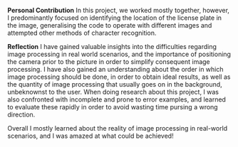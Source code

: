 **Personal Contribution**
In this project, we worked mostly together, however, I predominantly focused on identifying the location of the license plate in the image, generalising the code to operate with different images and attempted other methods of character recognition.

**Reflection**
I have gained valuable insights into the difficulties regarding image processing in real world scenarios, and the importance of positioning the camera prior to the picture in order to simplify consequent image processing.
I have also gained an understanding about the order in which image processing should be done, in order to obtain ideal results, as well as the quantity of image processing that usually goes on in the background, unbeknownst to the user. 
When doing research about this project, I was also confronted with incomplete and prone to error examples, and learned to evaluate these rapidly in order to avoid wasting time pursing a wrong direction.

Overall I mostly learned about the reality of image processing in real-world scenarios, and I was amazed at what could be achieved!
